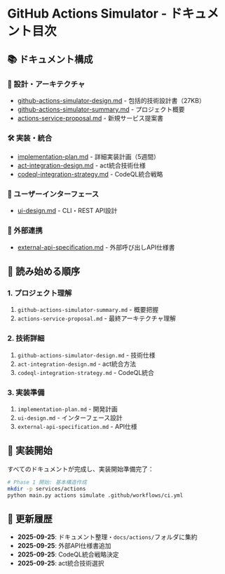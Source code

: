 # GitHub Actions Simulator - ドキュメント目次

## 📚 ドキュメント構成

### 📖 設計・アーキテクチャ
- [github-actions-simulator-design.md](github-actions-simulator-design.md) - 包括的技術設計書（27KB）
- [github-actions-simulator-summary.md](github-actions-simulator-summary.md) - プロジェクト概要
- [actions-service-proposal.md](actions-service-proposal.md) - 新規サービス提案書

### 🛠️ 実装・統合
- [implementation-plan.md](implementation-plan.md) - 詳細実装計画（5週間）
- [act-integration-design.md](act-integration-design.md) - act統合技術仕様
- [codeql-integration-strategy.md](codeql-integration-strategy.md) - CodeQL統合戦略

### 🎨 ユーザーインターフェース
- [ui-design.md](ui-design.md) - CLI・REST API設計

### 🔌 外部連携
- [external-api-specification.md](external-api-specification.md) - 外部呼び出しAPI仕様書

## 🎯 読み始める順序

### 1. プロジェクト理解
1. `github-actions-simulator-summary.md` - 概要把握
2. `actions-service-proposal.md` - 最終アーキテクチャ理解

### 2. 技術詳細
1. `github-actions-simulator-design.md` - 技術仕様
2. `act-integration-design.md` - act統合方法
3. `codeql-integration-strategy.md` - CodeQL統合

### 3. 実装準備
1. `implementation-plan.md` - 開発計画
2. `ui-design.md` - インターフェース設計
3. `external-api-specification.md` - API仕様

## 🚀 実装開始

すべてのドキュメントが完成し、実装開始準備完了：

```bash
# Phase 1 開始: 基本構造作成
mkdir -p services/actions
python main.py actions simulate .github/workflows/ci.yml
```

## 📝 更新履歴

- **2025-09-25**: ドキュメント整理・`docs/actions/`フォルダに集約
- **2025-09-25**: 外部API仕様書追加
- **2025-09-25**: CodeQL統合戦略決定
- **2025-09-25**: act統合技術選択

